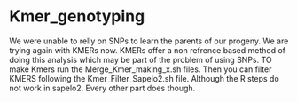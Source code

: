 # Kmer_genotyping
We were unable to relly on SNPs to learn the parents of our progeny. We are trying again with KMERs now. KMERs offer a non refrence based method of doing this analysis which may be part of the problem of using SNPs.
TO make Kmers run the Merge_Kmer_making_x.sh files. Then you can filter KMERS following the Kmer_Filter_Sapelo2.sh file. Although the R steps do not work in sapelo2. Every other part does though.
